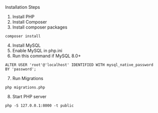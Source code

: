 Installation Steps

1. Install PHP
2. Install Composer
3. Install composer packages
```
composer install
```
4. Install MySQL
5. Enable MySQL in php.ini
6. Run this command if MySQL 8.0+ 
```
ALTER USER 'root'@'localhost' IDENTIFIED WITH mysql_native_password
BY 'password';
```
7. Run Migrations
```
php migrations.php
```
8. Start PHP server
```
php -S 127.0.0.1:8000 -t public
```